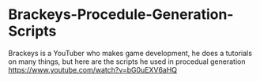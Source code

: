 # Brackeys-Procedule-Generation-Scripts
Brackeys is a YouTuber who makes game development, he does a tutorials on many things, but here are the scripts he used in procedual generation https://www.youtube.com/watch?v=bG0uEXV6aHQ
